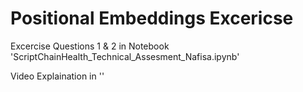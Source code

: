 # Positional Embeddings Excericse

Excercise Questions 1 & 2 in Notebook 'ScriptChainHealth_Technical_Assesment_Nafisa.ipynb'

Video Explaination in ''
